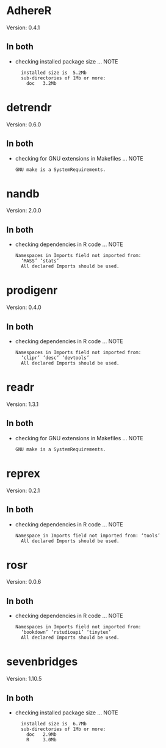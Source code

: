 # AdhereR

Version: 0.4.1

## In both

*   checking installed package size ... NOTE
    ```
      installed size is  5.2Mb
      sub-directories of 1Mb or more:
        doc   3.2Mb
    ```

# detrendr

Version: 0.6.0

## In both

*   checking for GNU extensions in Makefiles ... NOTE
    ```
    GNU make is a SystemRequirements.
    ```

# nandb

Version: 2.0.0

## In both

*   checking dependencies in R code ... NOTE
    ```
    Namespaces in Imports field not imported from:
      ‘MASS’ ‘stats’
      All declared Imports should be used.
    ```

# prodigenr

Version: 0.4.0

## In both

*   checking dependencies in R code ... NOTE
    ```
    Namespaces in Imports field not imported from:
      ‘clipr’ ‘desc’ ‘devtools’
      All declared Imports should be used.
    ```

# readr

Version: 1.3.1

## In both

*   checking for GNU extensions in Makefiles ... NOTE
    ```
    GNU make is a SystemRequirements.
    ```

# reprex

Version: 0.2.1

## In both

*   checking dependencies in R code ... NOTE
    ```
    Namespace in Imports field not imported from: ‘tools’
      All declared Imports should be used.
    ```

# rosr

Version: 0.0.6

## In both

*   checking dependencies in R code ... NOTE
    ```
    Namespaces in Imports field not imported from:
      ‘bookdown’ ‘rstudioapi’ ‘tinytex’
      All declared Imports should be used.
    ```

# sevenbridges

Version: 1.10.5

## In both

*   checking installed package size ... NOTE
    ```
      installed size is  6.7Mb
      sub-directories of 1Mb or more:
        doc   2.9Mb
        R     3.0Mb
    ```

